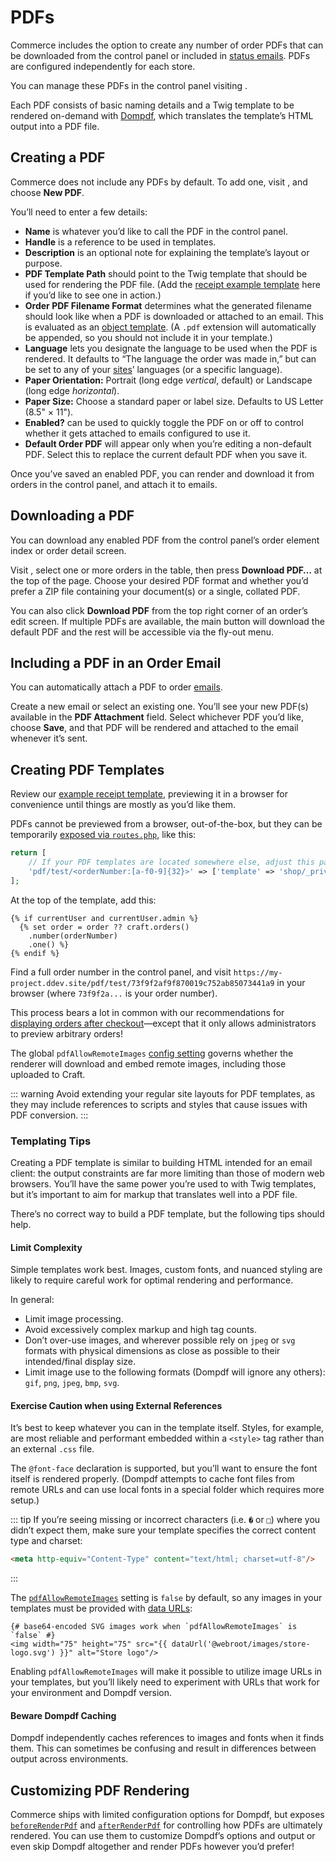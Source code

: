 # PDFs

Commerce includes the option to create any number of order PDFs that can be downloaded from the control panel or included in [status emails](emails.md#pdf-attachment). PDFs are configured independently for each store.

You can manage these PDFs in the control panel visiting <Journey path="Commerce, System Settings, PDFs" />.

Each PDF consists of basic naming details and a Twig template to be rendered on-demand with [Dompdf](https://github.com/dompdf/dompdf), which translates the template’s HTML output into a PDF file.

## Creating a PDF

Commerce does not include any PDFs by default. To add one, visit <Journey path="Commerce, System Settings, PDFs" />, and choose **New PDF**.

You’ll need to enter a few details:

- **Name** is whatever you’d like to call the PDF in the control panel.
- **Handle** is a reference to be used in templates.
- **Description** is an optional note for explaining the template’s layout or purpose.
- **PDF Template Path** should point to the Twig template that should be used for rendering the PDF file. (Add the [receipt example template](https://github.com/craftcms/commerce/blob/5.x/example-templates/dist/shop/_private/receipt/index.twig) here if you’d like to see one in action.)
- **Order PDF Filename Format** determines what the generated filename should look like when a PDF is downloaded or attached to an email. This is evaluated as an [object template](/5.x/system/object-templates.md). (A `.pdf` extension will automatically be appended, so you should not include it in your template.)
- **Language** lets you designate the language to be used when the PDF is rendered. It defaults to “The language the order was made in,” but can be set to any of your [sites](/5.x/system/sites.md)’ languages (or a specific language).
- **Paper Orientation:** Portrait (long edge _vertical_, default) or Landscape (long edge _horizontal_).
- **Paper Size:** Choose a standard paper or label size. Defaults to US Letter (8.5" &times; 11").
- **Enabled?** can be used to quickly toggle the PDF on or off to control whether it gets attached to emails configured to use it.
- **Default Order PDF** will appear only when you’re editing a non-default PDF. Select this to replace the current default PDF when you save it.

Once you’ve saved an enabled PDF, you can render and download it from orders in the control panel, and attach it to emails.

## Downloading a PDF

You can download any enabled PDF from the control panel’s order element index or order detail screen.

Visit <Journey path="Commerce, Orders" />, select one or more orders in the table, then press **Download PDF…** at the top of the page. Choose your desired PDF format and whether you’d prefer a ZIP file containing your document(s) or a single, collated PDF.

You can also click **Download PDF** from the top right corner of an order’s edit screen. If multiple PDFs are available, the main button will download the default PDF and the rest will be accessible via the fly-out menu.

## Including a PDF in an Order Email

You can automatically attach a PDF to order [emails](emails.md).

Create a new email or select an existing one. You’ll see your new PDF(s) available in the **PDF Attachment** field. Select whichever PDF you’d like, choose **Save**, and that PDF will be rendered and attached to the email whenever it’s sent.

## Creating PDF Templates

Review our [example receipt template](https://github.com/craftcms/commerce/blob/5.x/example-templates/dist/shop/_private/receipt/index.twig), previewing it in a browser for convenience until things are mostly as you’d like them.

<Block label="Previewing PDF Templates">

PDFs cannot be previewed from a browser, out-of-the-box, but they can be temporarily [exposed via `routes.php`](/5.x/system/routing.md#advanced-routing-with-url-rules), like this:

```php
return [
    // If your PDF templates are located somewhere else, adjust this path:
    'pdf/test/<orderNumber:[a-f0-9]{32}>' => ['template' => 'shop/_private/receipt/index'],
];
```

At the top of the template, add this:

```twig
{% if currentUser and currentUser.admin %}
  {% set order = order ?? craft.orders()
    .number(orderNumber)
    .one() %}
{% endif %}
```

Find a full order number in the control panel, and visit `https://my-project.ddev.site/pdf/test/73f9f2af9f870019c752ab85073441a9` in your browser (where `73f9f2a...` is your order number).

This process bears a lot in common with our recommendations for [displaying orders after checkout](../development/orders.md#routing)—except that it only allows administrators to preview arbitrary orders!

</Block>

The global `pdfAllowRemoteImages` [config setting](../configure.md#config-settings) governs whether the renderer will download and embed remote images, including those uploaded to Craft.

::: warning
Avoid extending your regular site layouts for PDF templates, as they may include references to scripts and styles that cause issues with PDF conversion.
:::

### Templating Tips

Creating a PDF template is similar to building HTML intended for an email client: the output constraints are far more limiting than those of modern web browsers. You’ll have the same power you’re used to with Twig templates, but it’s important to aim for markup that translates well into a PDF file.

There’s no correct way to build a PDF template, but the following tips should help.

#### Limit Complexity

Simple templates work best. Images, custom fonts, and nuanced styling are likely to require careful work for optimal rendering and performance.

In general:

- Limit image processing.
- Avoid excessively complex markup and high tag counts.
- Don’t over-use images, and wherever possible rely on `jpeg` or `svg` formats with physical dimensions as close as possible to their intended/final display size.
- Limit image use to the following formats (Dompdf will ignore any others): `gif`, `png`, `jpeg`, `bmp`, `svg`.

#### Exercise Caution when using External References

It’s best to keep whatever you can in the template itself. Styles, for example, are most reliable and performant embedded within a `<style>` tag rather than an external `.css` file.

The `@font-face` declaration is supported, but you’ll want to ensure the font itself is rendered properly. (Dompdf attempts to cache font files from remote URLs and can use local fonts in a special folder which requires more setup.)

::: tip
If you’re seeing missing or incorrect characters (i.e. `�` or `□`) where you didn’t expect them, make sure your template specifies the correct content type and charset:

```html
<meta http-equiv="Content-Type" content="text/html; charset=utf-8"/>
```
:::

The [`pdfAllowRemoteImages`](../configure.md#pdfallowremoteimages) setting is `false` by default, so any images in your templates must be provided with [data URLs](/5.x/reference/twig/functions.md#dataurl):

```twig
{# base64-encoded SVG images work when `pdfAllowRemoteImages` is `false` #}
<img width="75" height="75" src="{{ dataUrl('@webroot/images/store-logo.svg') }}" alt="Store logo"/>
```

Enabling `pdfAllowRemoteImages` will make it possible to utilize image URLs in your templates, but you’ll likely need to experiment with URLs that work for your environment and Dompdf version.

#### Beware Dompdf Caching

Dompdf independently caches references to images and fonts when it finds them. This can sometimes be confusing and result in differences between output across environments.

## Customizing PDF Rendering

Commerce ships with limited configuration options for Dompdf, but exposes [`beforeRenderPdf`](../extend/events.md#beforerenderpdf) and [`afterRenderPdf`](../extend/events.md#afterrenderpdf) for controlling how PDFs are ultimately rendered. You can use them to customize Dompdf’s options and output or even skip Dompdf altogether and render PDFs however you’d prefer!

